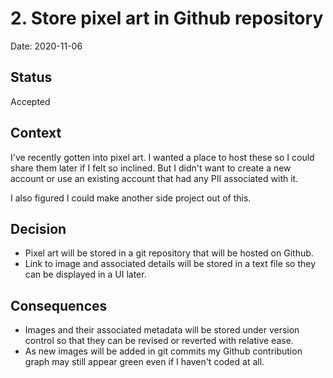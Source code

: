 # 2. Store pixel art in Github repository

Date: 2020-11-06

## Status

Accepted

## Context

I've recently gotten into pixel art. I wanted a place to host these so I could share them later if I felt so inclined. But I didn't want to create a new account or use an existing account that had any PII associated with it.

I also figured I could make another side project out of this.

## Decision

- Pixel art will be stored in a git repository that will be hosted on Github.
- Link to image and associated details will be stored in a text file so they can be displayed in a UI later.

## Consequences

- Images and their associated metadata will be stored under version control so that they can be revised or reverted with relative ease.
- As new images will be added in git commits my Github contribution graph may still appear green even if I haven't coded at all.
